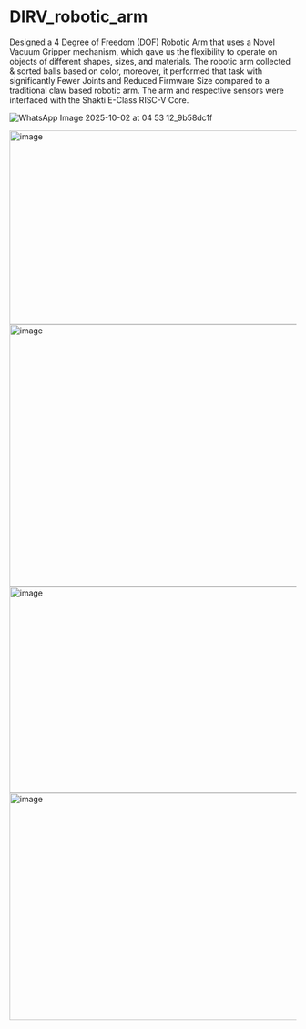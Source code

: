 # DIRV_robotic_arm
Designed a 4 Degree of Freedom (DOF) Robotic Arm that uses a Novel Vacuum Gripper mechanism, which gave us the flexibility to operate on objects of different shapes, sizes, and materials. The robotic arm collected & sorted balls based on color, moreover, it performed that task with significantly Fewer Joints and Reduced Firmware Size compared to a traditional claw based robotic arm. The arm and respective sensors were interfaced with the Shakti E-Class RISC-V Core. 

![WhatsApp Image 2025-10-02 at 04 53 12_9b58dc1f](https://github.com/user-attachments/assets/d9798985-c79c-4405-8c31-0c2029a80cc3)

<img width="697" height="341" alt="image" src="https://github.com/user-attachments/assets/7771baa2-9299-40e1-8c6a-2ff7880d26f6" />

<img width="636" height="461" alt="image" src="https://github.com/user-attachments/assets/67df9ef2-9e54-4dab-a56d-11154274355d" />

<img width="633" height="362" alt="image" src="https://github.com/user-attachments/assets/28a43d92-e14e-4efc-b99c-11f26f5b8353" />

<img width="612" height="399" alt="image" src="https://github.com/user-attachments/assets/c4c066cc-884d-40cf-b918-c078e2dda2a4" />




